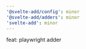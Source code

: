 ```yaml
---
'@svelte-add/config': minor
'@svelte-add/adders': minor
'svelte-add': minor
---
```


feat: playwright adder
